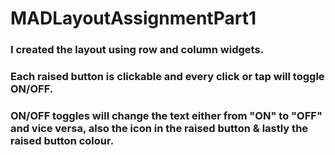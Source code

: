 # MADLayoutAssignmentPart1

### I created the layout using row and column widgets.
### Each raised button is clickable and every click or tap will toggle ON/OFF.
### ON/OFF toggles will change the text either from "ON" to "OFF" and vice versa, also the icon in the raised button & lastly the raised button colour.
